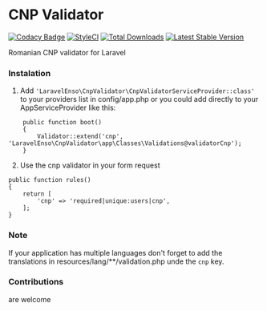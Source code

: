 # CNP Validator
[![Codacy Badge](https://api.codacy.com/project/badge/Grade/1bd345b5a40144d48647bb79b0b8f91d)](https://www.codacy.com/app/laravel-enso/CnpValidator?utm_source=github.com&amp;utm_medium=referral&amp;utm_content=laravel-enso/CnpValidator&amp;utm_campaign=Badge_Grade)
[![StyleCI](https://styleci.io/repos/85675542/shield?branch=master)](https://styleci.io/repos/85675542)
[![Total Downloads](https://poser.pugx.org/laravel-enso/cnpvalidator/downloads)](https://packagist.org/packages/laravel-enso/cnpvalidator)
[![Latest Stable Version](https://poser.pugx.org/laravel-enso/cnpvalidator/version)](https://packagist.org/packages/laravel-enso/cnpvalidator)

Romanian CNP validator for Laravel

### Instalation

1. Add `'LaravelEnso\CnpValidator\CnpValidatorServiceProvider::class'` to your providers list in config/app.php or you could add directly to your AppServiceProvider like this:

```
	public function boot()
    {
        Validator::extend('cnp', 'LaravelEnso\CnpValidator\app\Classes\Validations@validatorCnp');
    }
```

2. Use the cnp validator in your form request

```
public function rules()
{
    return [
        'cnp' => 'required|unique:users|cnp',
    ];
}
```

### Note

If your application has multiple languages don't forget to add the translations in resources/lang/**/validation.php unde the `cnp` key.

### Contributions

are welcome